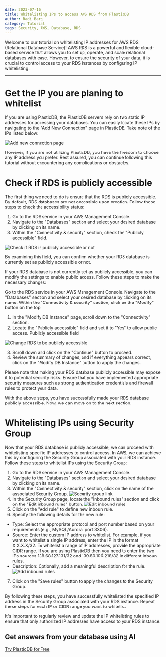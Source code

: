 ```yaml
---
date: 2023-07-16
title: Whitelisting IPs to access AWS RDS from PlasticDB
author: Radi Barq
category: Tutorial
tags: Security, AWS, Database, RDS
---
```


Welcome to our tutorial on whitelisting IP addresses for AWS RDS (Relational Database Service)! AWS RDS is a powerful and flexible cloud-based service that allows you to set up, operate, and scale relational databases with ease. However, to ensure the security of your data, it is crucial to control access to your RDS instances by configuring IP whitelisting.

---

# Get the IP you are planing to whitelist

If you are using PlasticDB, the PlasticDB servers rely on two static IP addresses for accessing your databases. You can easily locate these IPs by navigating to the "Add New Connection" page in PlasticDB. Take note of the IPs listed below:

![Add new connection page](/images/whitelisting-ips-aws/1.png)

However, if you are not utilizing PlasticDB, you have the freedom to choose any IP address you prefer. Rest assured, you can continue following this tutorial without encountering any complications or obstacles.

# Check if RDS is publicly accessible
The first thing we need to do is ensure that the RDS is publicly accessible. By default, RDS databases are not accessible upon creation. Follow these steps to check the accessibility status:

1. Go to the RDS service in your AWS Management Console.
2. Navigate to the "Databases" section and select your desired database by clicking on its name.
3. Within the "Connectivity & security" section, check the "Publicly accessible" field.

![Check if RDS is publicly accessible or not](/images/whitelisting-ips-aws/2.png)

By examining this field, you can confirm whether your RDS database is currently set as publicly accessible or not.

If your RDS database is not currently set as publicly accessible, you can modify the settings to enable public access. Follow these steps to make the necessary changes:

Go to the RDS service in your AWS Management Console.
Navigate to the "Databases" section and select your desired database by clicking on its name.
Within the "Connectivity & security" section, click on the "Modify" button on the top.

1. In the "Modify DB Instance" page, scroll down to the "Connectivity" section.
2. Locate the "Publicly accessible" field and set it to "Yes" to allow public access.
Publicly accessible field

![Change RDS to be publicly accessible](/images/whitelisting-ips-aws/3.png)

3. Scroll down and click on the "Continue" button to proceed.
4. Review the summary of changes, and if everything appears correct, click on the "Modify DB Instance" button to apply the changes.

Please note that making your RDS database publicly accessible may expose it to potential security risks. Ensure that you have implemented appropriate security measures such as strong authentication credentials and firewall rules to protect your data.

With the above steps, you have successfully made your RDS database publicly accessible. Now, we can move on to the next section.

# Whitelisting IPs using Security Group
Now that your RDS database is publicly accessible, we can proceed with whitelisting specific IP addresses to control access. In AWS, we can achieve this by configuring the Security Group associated with your RDS instance. Follow these steps to whitelist IPs using the Security Group:

1. Go to the RDS service in your AWS Management Console.
2. Navigate to the "Databases" section and select your desired database by clicking on its name.
3. Within the "Connectivity & security" section, click on the name of the associated Security Group.
![Security group link](/images/whitelisting-ips-aws/4.png)
4. In the Security Group page, locate the "Inbound rules" section and click on the "Edit inbound rules" button.
![Edit inbound rules](/images/whitelisting-ips-aws/5.png)
5. Click on the "Add rule" to define new inboun rule.
6. Specify the following details for the new rule:
  * Type: Select the appropriate protocol and port number based on your requirements (e.g., MySQL/Aurora, port 3306).
  * Source: Enter the custom IP address to whitelist. For example, if you want to whitelist a single IP address, enter the IP in the format X.X.X.X/32. To whitelist a range of IP addresses, provide the appropriate CIDR range. If you are using PlasticDB then you need to enter the two IPs sources 138.68.127.131/32 and 139.59.196.218/32 in different inboun rules.
  * Description: Optionally, add a meaningful description for the rule.
![Add inbound rules](/images/whitelisting-ips-aws/6.png)
7. Click on the "Save rules" button to apply the changes to the Security Group.

By following these steps, you have successfully whitelisted the specified IP address in the Security Group associated with your RDS instance. Repeat these steps for each IP or CIDR range you want to whitelist.

It's important to regularly review and update the IP whitelisting rules to ensure that only authorized IP addresses have access to your RDS instance.

## Get answers from your database using AI
[Try PlasticDB for Free](https://plasticdb.com)